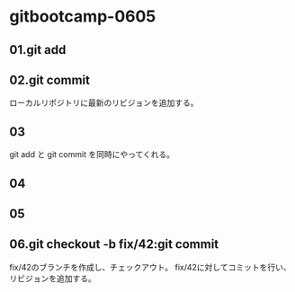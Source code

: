 # gitbootcamp-0605

## 01.git add

## 02.git commit
ローカルリポジトリに最新のリビジョンを追加する。

## 03
git add と git commit を同時にやってくれる。

## 04

## 05

## 06.git checkout -b fix/42:git commit
fix/42のブランチを作成し、チェックアウト。
fix/42に対してコミットを行い、リビジョンを追加する。